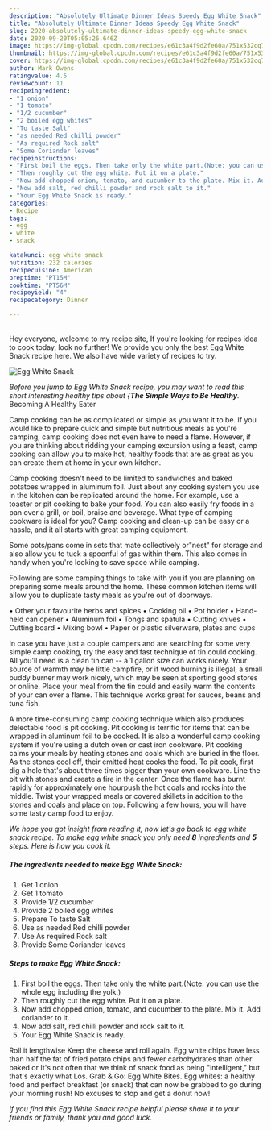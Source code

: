 ```yaml
---
description: "Absolutely Ultimate Dinner Ideas Speedy Egg White Snack"
title: "Absolutely Ultimate Dinner Ideas Speedy Egg White Snack"
slug: 2920-absolutely-ultimate-dinner-ideas-speedy-egg-white-snack
date: 2020-09-20T05:05:26.646Z
image: https://img-global.cpcdn.com/recipes/e61c3a4f9d2fe60a/751x532cq70/egg-white-snack-recipe-main-photo.jpg
thumbnail: https://img-global.cpcdn.com/recipes/e61c3a4f9d2fe60a/751x532cq70/egg-white-snack-recipe-main-photo.jpg
cover: https://img-global.cpcdn.com/recipes/e61c3a4f9d2fe60a/751x532cq70/egg-white-snack-recipe-main-photo.jpg
author: Mark Owens
ratingvalue: 4.5
reviewcount: 11
recipeingredient:
- "1 onion"
- "1 tomato"
- "1/2 cucumber"
- "2 boiled egg whites"
- "To taste Salt"
- "as needed Red chilli powder"
- "As required Rock salt"
- "Some Coriander leaves"
recipeinstructions:
- "First boil the eggs. Then take only the white part.(Note: you can use the whole egg including the yolk.)"
- "Then roughly cut the egg white. Put it on a plate."
- "Now add chopped onion, tomato, and cucumber to the plate. Mix it. Add coriander to it."
- "Now add salt, red chilli powder and rock salt to it."
- "Your Egg White Snack is ready."
categories:
- Recipe
tags:
- egg
- white
- snack

katakunci: egg white snack 
nutrition: 232 calories
recipecuisine: American
preptime: "PT15M"
cooktime: "PT56M"
recipeyield: "4"
recipecategory: Dinner

---
```

<br>
Hey everyone, welcome to my recipe site, If you're looking for recipes idea to cook today, look no further! We provide you only the best Egg White Snack recipe here. We also have wide variety of recipes to try.
<br>


![Egg White Snack](https://img-global.cpcdn.com/recipes/e61c3a4f9d2fe60a/751x532cq70/egg-white-snack-recipe-main-photo.jpg)

<i>Before you jump to Egg White Snack recipe, you may want to read this short interesting healthy tips about {<strong>The Simple Ways to Be Healthy</strong>.</i>
Becoming A Healthy Eater

    
Camp cooking can be as complicated or simple as you want it to be. If you would like to prepare quick and simple but nutritious meals as you're camping, camp cooking does not even have to need a flame. However, if you are thinking about ridding your camping excursion using a feast, camp cooking can allow you to make hot, healthy foods that are as great as you can create them at home in your own kitchen.

Camp cooking doesn't need to be limited to sandwiches and baked potatoes wrapped in aluminum foil.  Just about any cooking system you use in the kitchen can be replicated around the home. For example, use a toaster or pit cooking to bake your food. You can also easily fry foods in a pan over a grill, or boil, braise and beverage. What type of camping cookware is ideal for you? Camp cooking and clean-up can be easy or a hassle, and it all starts with great camping equipment.

Some pots/pans come in sets that mate collectively or"nest" for storage and also allow you to tuck a spoonful of gas within them. This also comes in handy when you're looking to save space while camping.

Following are some camping things to take with you if you are planning on preparing some meals around the home. These common kitchen items will allow you to duplicate tasty meals as you're out of doorways.


• Other your favourite herbs and spices
• Cooking oil
• Pot holder
• Hand-held can opener
• Aluminum foil
• Tongs and spatula
• Cutting knives
• Cutting board
• Mixing bowl
• Paper or plastic silverware, plates and cups

In case you have just a couple campers and are searching for some very simple camp cooking, try the easy and fast technique of tin could cooking. All you'll need is a clean tin can -- a 1 gallon size can works nicely. Your source of warmth may be little campfire, or if wood burning is illegal, a small buddy burner may work nicely, which may be seen at sporting good stores or online. Place your meal from the tin could and easily warm the contents of your can over a flame.  This technique works great for sauces, beans and tuna fish.

A more time-consuming camp cooking technique which also produces delectable food is pit cooking. Pit cooking is terrific for items that can be wrapped in aluminum foil to be cooked.  It is also a wonderful camp cooking system if you're using a dutch oven or cast iron cookware. Pit cooking calms your meals by heating stones and coals which are buried in the floor. As the stones cool off, their emitted heat cooks the food. To pit cook, first dig a hole that's about three times bigger than your own cookware. Line the pit with stones and create a fire in the center. Once the flame has burnt rapidly for approximately one hourpush the hot coals and rocks into the middle. Twist your wrapped meals or covered skillets in addition to the stones and coals and place on top. Following a few hours, you will have some tasty camp food to enjoy.


<i>We hope you got insight from reading it, now let's go back to egg white snack recipe. To make egg white snack you only need <strong>8</strong> ingredients and <strong>5</strong> steps. Here is how you cook it.
</i>

##### The ingredients needed to make Egg White Snack:

1. Get 1 onion
1. Get 1 tomato
1. Provide 1/2 cucumber
1. Provide 2 boiled egg whites
1. Prepare To taste Salt
1. Use as needed Red chilli powder
1. Use As required Rock salt
1. Provide Some Coriander leaves


##### Steps to make Egg White Snack:

1. First boil the eggs. Then take only the white part.(Note: you can use the whole egg including the yolk.)
1. Then roughly cut the egg white. Put it on a plate.
1. Now add chopped onion, tomato, and cucumber to the plate. Mix it. Add coriander to it.
1. Now add salt, red chilli powder and rock salt to it.
1. Your Egg White Snack is ready.


Roll it lengthwise Keep the cheese and roll again. Egg white chips have less than half the fat of fried potato chips and fewer carbohydrates than other baked or It&#39;s not often that we think of snack food as being &#34;intelligent,&#34; but that&#39;s exactly what Los. Grab &amp; Go: Egg White Bites. Egg whites: a healthy food and perfect breakfast (or snack) that can now be grabbed to go during your morning rush! No excuses to stop and get a donut now! 

<i>If you find this Egg White Snack recipe helpful please share it to your friends or family, thank you and good luck.</i>
